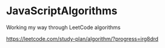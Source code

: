 # JavaScriptAlgorithms

Working my way through LeetCode algorithms

https://leetcode.com/study-plan/algorithm/?progress=irg8drd
